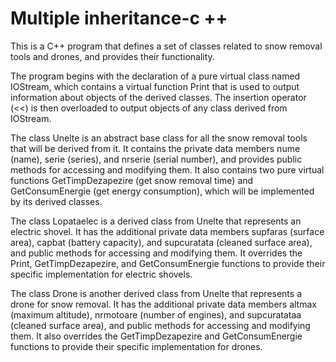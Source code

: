 # Multiple inheritance-c ++

This is a C++ program that defines a set of classes related to snow removal tools and drones, and provides their functionality.

The program begins with the declaration of a pure virtual class named IOStream, which contains a virtual function Print that is used to output information about objects of the derived classes. The insertion operator (<<) is then overloaded to output objects of any class derived from IOStream.

The class Unelte is an abstract base class for all the snow removal tools that will be derived from it. It contains the private data members nume (name), serie (series), and nrserie (serial number), and provides public methods for accessing and modifying them. It also contains two pure virtual functions GetTimpDezapezire (get snow removal time) and GetConsumEnergie (get energy consumption), which will be implemented by its derived classes.

The class Lopataelec is a derived class from Unelte that represents an electric shovel. It has the additional private data members supfaras (surface area), capbat (battery capacity), and supcuratata (cleaned surface area), and public methods for accessing and modifying them. It overrides the Print, GetTimpDezapezire, and GetConsumEnergie functions to provide their specific implementation for electric shovels.

The class Drone is another derived class from Unelte that represents a drone for snow removal. It has the additional private data members altmax (maximum altitude), nrmotoare (number of engines), and supcuratataa (cleaned surface area), and public methods for accessing and modifying them. It also overrides the GetTimpDezapezire and GetConsumEnergie functions to provide their specific implementation for drones.
